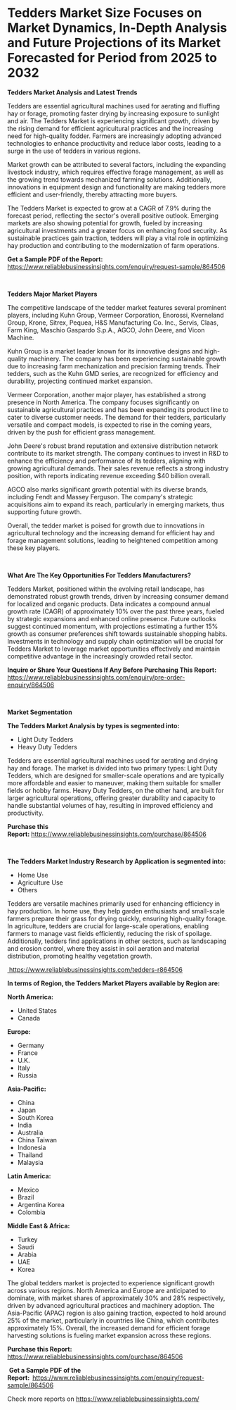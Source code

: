 <p><h1>Tedders Market Size Focuses on Market Dynamics, In-Depth Analysis and Future Projections of its Market Forecasted for Period from 2025 to 2032</h1></p><p><strong>Tedders Market Analysis and Latest Trends</strong></p>
<p><p>Tedders are essential agricultural machines used for aerating and fluffing hay or forage, promoting faster drying by increasing exposure to sunlight and air. The Tedders Market is experiencing significant growth, driven by the rising demand for efficient agricultural practices and the increasing need for high-quality fodder. Farmers are increasingly adopting advanced technologies to enhance productivity and reduce labor costs, leading to a surge in the use of tedders in various regions.</p><p>Market growth can be attributed to several factors, including the expanding livestock industry, which requires effective forage management, as well as the growing trend towards mechanized farming solutions. Additionally, innovations in equipment design and functionality are making tedders more efficient and user-friendly, thereby attracting more buyers.</p><p>The Tedders Market is expected to grow at a CAGR of 7.9% during the forecast period, reflecting the sector's overall positive outlook. Emerging markets are also showing potential for growth, fueled by increasing agricultural investments and a greater focus on enhancing food security. As sustainable practices gain traction, tedders will play a vital role in optimizing hay production and contributing to the modernization of farm operations.</p></p>
<p><strong>Get a Sample PDF of the Report:&nbsp;</strong> <a href="https://www.reliablebusinessinsights.com/enquiry/request-sample/864506?utm_campaign=2094&utm_medium=2&utm_source=Github&utm_content=ia&utm_term=20022025&utm_id=tedders">https://www.reliablebusinessinsights.com/enquiry/request-sample/864506</a></p>
<p>&nbsp;</p>
<p><strong>Tedders Major Market Players</strong></p>
<p><p>The competitive landscape of the tedder market features several prominent players, including Kuhn Group, Vermeer Corporation, Enorossi, Kverneland Group, Krone, Sitrex, Pequea, H&S Manufacturing Co. Inc., Servis, Claas, Farm King, Maschio Gaspardo S.p.A., AGCO, John Deere, and Vicon Machine. </p><p>Kuhn Group is a market leader known for its innovative designs and high-quality machinery. The company has been experiencing sustainable growth due to increasing farm mechanization and precision farming trends. Their tedders, such as the Kuhn GMD series, are recognized for efficiency and durability, projecting continued market expansion.</p><p>Vermeer Corporation, another major player, has established a strong presence in North America. The company focuses significantly on sustainable agricultural practices and has been expanding its product line to cater to diverse customer needs. The demand for their tedders, particularly versatile and compact models, is expected to rise in the coming years, driven by the push for efficient grass management.</p><p>John Deere's robust brand reputation and extensive distribution network contribute to its market strength. The company continues to invest in R&D to enhance the efficiency and performance of its tedders, aligning with growing agricultural demands. Their sales revenue reflects a strong industry position, with reports indicating revenue exceeding $40 billion overall.</p><p>AGCO also marks significant growth potential with its diverse brands, including Fendt and Massey Ferguson. The company's strategic acquisitions aim to expand its reach, particularly in emerging markets, thus supporting future growth.</p><p>Overall, the tedder market is poised for growth due to innovations in agricultural technology and the increasing demand for efficient hay and forage management solutions, leading to heightened competition among these key players.</p></p>
<p>&nbsp;</p>
<p><strong>What Are The Key Opportunities For Tedders Manufacturers?</strong></p>
<p><p>Tedders Market, positioned within the evolving retail landscape, has demonstrated robust growth trends, driven by increasing consumer demand for localized and organic products. Data indicates a compound annual growth rate (CAGR) of approximately 10% over the past three years, fueled by strategic expansions and enhanced online presence. Future outlooks suggest continued momentum, with projections estimating a further 15% growth as consumer preferences shift towards sustainable shopping habits. Investments in technology and supply chain optimization will be crucial for Tedders Market to leverage market opportunities effectively and maintain competitive advantage in the increasingly crowded retail sector.</p></p>
<p><strong>Inquire or Share Your Questions If Any Before Purchasing This Report:</strong> <a href="https://www.reliablebusinessinsights.com/enquiry/pre-order-enquiry/864506?utm_campaign=2094&utm_medium=2&utm_source=Github&utm_content=ia&utm_term=20022025&utm_id=tedders">https://www.reliablebusinessinsights.com/enquiry/pre-order-enquiry/864506</a></p>
<p>&nbsp;</p>
<p><strong>Market Segmentation</strong></p>
<p><strong>The Tedders Market Analysis by types is segmented into:</strong></p>
<p><ul><li>Light Duty Tedders</li><li>Heavy Duty Tedders</li></ul></p>
<p><p>Tedders are essential agricultural machines used for aerating and drying hay and forage. The market is divided into two primary types: Light Duty Tedders, which are designed for smaller-scale operations and are typically more affordable and easier to maneuver, making them suitable for smaller fields or hobby farms. Heavy Duty Tedders, on the other hand, are built for larger agricultural operations, offering greater durability and capacity to handle substantial volumes of hay, resulting in improved efficiency and productivity.</p></p>
<p><strong>Purchase this Report:&nbsp;</strong><a href="https://www.reliablebusinessinsights.com/purchase/864506?utm_campaign=2094&utm_medium=2&utm_source=Github&utm_content=ia&utm_term=20022025&utm_id=tedders">https://www.reliablebusinessinsights.com/purchase/864506</a></p>
<p>&nbsp;</p>
<p><strong>The Tedders Market Industry Research by Application is segmented into:</strong></p>
<p><ul><li>Home Use</li><li>Agriculture Use</li><li>Others</li></ul></p>
<p><p>Tedders are versatile machines primarily used for enhancing efficiency in hay production. In home use, they help garden enthusiasts and small-scale farmers prepare their grass for drying quickly, ensuring high-quality forage. In agriculture, tedders are crucial for large-scale operations, enabling farmers to manage vast fields efficiently, reducing the risk of spoilage. Additionally, tedders find applications in other sectors, such as landscaping and erosion control, where they assist in soil aeration and material distribution, promoting healthy vegetation growth.</p></p>
<p><a href="https://www.reliablebusinessinsights.com/tedders-r864506?utm_campaign=2094&utm_medium=2&utm_source=Github&utm_content=ia&utm_term=20022025&utm_id=tedders">&nbsp;https://www.reliablebusinessinsights.com/tedders-r864506</a></p>
<p><strong>In terms of Region, the Tedders Market Players available by Region are:</strong></p>
<p>
    <p> <strong> North America: </strong>
        <ul>
            <li>United States</li>
            <li>Canada</li>
        </ul>
        </p> 
    <p> <strong> Europe: </strong>
        <ul>
            <li>Germany</li>
            <li>France</li>
            <li>U.K.</li>
            <li>Italy</li>
            <li>Russia</li>
        </ul>
        </p> 
    <p> <strong> Asia-Pacific: </strong>
        <ul>
            <li>China</li>
            <li>Japan</li>
            <li>South Korea</li>
            <li>India</li>
            <li>Australia</li>
            <li>China Taiwan</li>
            <li>Indonesia</li>
            <li>Thailand</li>
            <li>Malaysia</li>
        </ul>
        </p> 
    <p> <strong> Latin America: </strong>
        <ul>
            <li>Mexico</li>
            <li>Brazil</li>
            <li>Argentina Korea</li>
            <li>Colombia</li>
        </ul>
        </p> 
    <p> <strong> Middle East & Africa: </strong>
        <ul>
            <li>Turkey</li>
            <li>Saudi</li>
            <li>Arabia</li>
            <li>UAE</li>
            <li>Korea</li>
        </ul>
    </p>
    </p>
<p><p>The global tedders market is projected to experience significant growth across various regions. North America and Europe are anticipated to dominate, with market shares of approximately 30% and 28% respectively, driven by advanced agricultural practices and machinery adoption. The Asia-Pacific (APAC) region is also gaining traction, expected to hold around 25% of the market, particularly in countries like China, which contributes approximately 15%. Overall, the increased demand for efficient forage harvesting solutions is fueling market expansion across these regions.</p></p>
<p><strong>Purchase this Report: </strong><a href="https://www.reliablebusinessinsights.com/purchase/864506?utm_campaign=2094&utm_medium=2&utm_source=Github&utm_content=ia&utm_term=20022025&utm_id=tedders">https://www.reliablebusinessinsights.com/purchase/864506</a></p>
<p>&nbsp;<strong>Get a Sample PDF of the Report:&nbsp;&nbsp;</strong><a href="https://www.reliablebusinessinsights.com/enquiry/request-sample/864506?utm_campaign=2094&utm_medium=2&utm_source=Github&utm_content=ia&utm_term=20022025&utm_id=tedders">https://www.reliablebusinessinsights.com/enquiry/request-sample/864506</a></p>
<p><strong></strong></p>
<p>Check more reports on <a href="https://www.reliablebusinessinsights.com/?utm_campaign=2094&utm_medium=2&utm_source=Github&utm_content=ia&utm_term=20022025&utm_id=tedders">https://www.reliablebusinessinsights.com/</a></p>